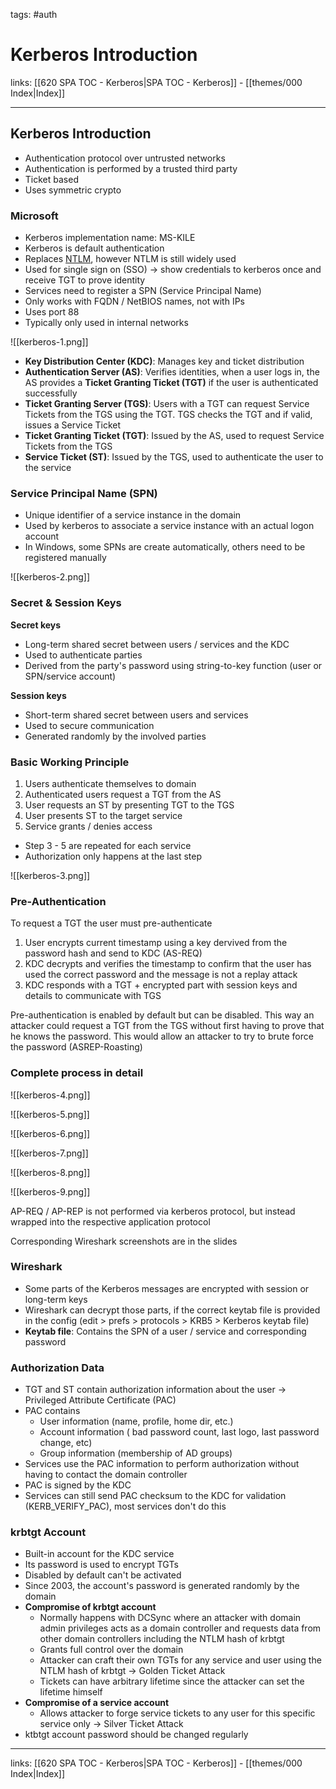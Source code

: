 tags: #auth 

# Kerberos Introduction

links: [[620 SPA TOC - Kerberos|SPA TOC - Kerberos]] - [[themes/000 Index|Index]]

---

## Kerberos Introduction

- Authentication protocol over untrusted networks
- Authentication is performed by a trusted third party
- Ticket based
- Uses symmetric crypto

### Microsoft

- Kerberos implementation name: MS-KILE
- Kerberos is default authentication
- Replaces [NTLM](https://en.wikipedia.org/wiki/NTLM), however NTLM is still widely used
- Used for single sign on (SSO) -> show credentials to kerberos once and receive TGT to prove identity
- Services need to register a SPN (Service Principal Name)
- Only works with FQDN / NetBIOS names, not with IPs
- Uses port 88
- Typically only used in internal networks

![[kerberos-1.png]]

- **Key Distribution Center (KDC)**: Manages key and ticket distribution
- **Authentication Server (AS)**: Verifies identities, when a user logs in, the AS provides a **Ticket Granting Ticket (TGT)** if the user is authenticated successfully
- **Ticket Granting Server (TGS)**: Users with a TGT can request Service Tickets from the TGS using the TGT. TGS checks the TGT and if valid, issues a Service Ticket
- **Ticket Granting Ticket (TGT)**: Issued by the AS, used to request Service Tickets from the TGS
- **Service Ticket (ST)**: Issued by the TGS, used to authenticate the user to the service

### Service Principal Name (SPN)

- Unique identifier of a service instance in the domain
- Used by kerberos to associate a service instance with an actual logon account
- In Windows, some SPNs are create automatically, others need to be registered manually

![[kerberos-2.png]]

### Secret & Session Keys

**Secret keys**
- Long-term shared secret between users / services and the KDC
- Used to authenticate parties
- Derived from the party's password using string-to-key function (user or SPN/service account)

**Session keys**
- Short-term shared secret between users and services
- Used to secure communication
- Generated randomly by the involved parties

### Basic Working Principle

1. Users authenticate themselves to domain
2. Authenticated users request a TGT from the AS
3. User requests an ST by presenting TGT to the TGS
4. User presents ST to the target service
5. Service grants / denies access

- Step 3 - 5 are repeated for each service
- Authorization only happens at the last step

![[kerberos-3.png]]

### Pre-Authentication

To request a TGT the user must pre-authenticate

1.  User encrypts current timestamp using a key dervived from the password hash and send to KDC (AS-REQ)
2. KDC decrypts and verifies the timestamp to confirm that the user has used the correct password and the message is not a replay attack
3. KDC responds with a TGT + encrypted part with session keys and details to communicate with TGS

Pre-authentication is enabled by default but can be disabled. This way an attacker could request a TGT from the TGS without first having to prove that he knows the password. This would allow an attacker to try to brute force the password (ASREP-Roasting)

### Complete process in detail

![[kerberos-4.png]]

![[kerberos-5.png]]

![[kerberos-6.png]]

![[kerberos-7.png]]

![[kerberos-8.png]]

![[kerberos-9.png]]

AP-REQ / AP-REP is not performed via kerberos protocol, but instead wrapped into the respective application protocol

Corresponding Wireshark screenshots are in the slides

### Wireshark

- Some parts of the Kerberos messages are encrypted with session or long-term keys
- Wireshark can decrypt those parts, if the correct keytab file is provided in the config (edit > prefs > protocols > KRB5 > Kerberos keytab file)
- **Keytab file**: Contains the SPN of a user / service and corresponding password

### Authorization Data

- TGT and ST contain authorization information about the user -> Privileged Attribute Certificate (PAC)
- PAC contains
	- User information (name, profile, home dir, etc.)
	- Account information ( bad password count, last logo, last password change, etc)
	- Group information (membership of AD groups)
- Services use the PAC information to perform authorization without having to contact the domain controller
- PAC is signed by the KDC
- Services can still send PAC checksum to the KDC for validation (KERB_VERIFY_PAC), most services don't do this

### krbtgt Account

- Built-in account for the KDC service
- Its password is used to encrypt TGTs
- Disabled by default can't be activated
- Since 2003, the account's password is generated randomly by the domain
- **Compromise of krbtgt account**
	- Normally happens with DCSync where an attacker with domain admin privileges acts as a domain controller and requests data from other domain controllers including the NTLM hash of krbtgt
	- Grants full control over the domain
	- Attacker can craft their own TGTs for any service and user using the NTLM hash of krbtgt -> Golden Ticket Attack
	- Tickets can have arbitrary lifetime since the attacker can set the lifetime himself
- **Compromise of a service account**
	- Allows attacker to forge service tickets to any user for this specific service only -> Silver Ticket Attack
- ktbtgt account password should be changed regularly

---
links: [[620 SPA TOC - Kerberos|SPA TOC - Kerberos]] - [[themes/000 Index|Index]]